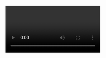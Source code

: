 <video id="videoElement" autoplay="true"></video>
<script src="https://cdn.jsdelivr.net/npm/@tensorflow/tfjs"></script>
<script src="https://cdn.jsdelivr.net/npm/@tensorflow-models/posenet"></script>

<script>
  var video = document.querySelector("#video");
  if (navigator.mediaDevices.getUserMedia) {       
       navigator.mediaDevices.getUserMedia({video: true})
       .then(function(stream) {
            console.log('Attaching video stream to the video element');
            video.srcObject = stream;
       })
       .catch(function(error) {
            console.log("Couldn't attach the video stream. Caught following error", error);
       });
  }

  function captureImage(video) {
    var scale = 1;
   var canvas = document.createElement("canvas");
    canvas.width = video.videoWidth * scale;
    canvas.height = video.videoHeight * scale;
    canvas.getContext('2d').drawImage(video, 0, 0, canvas.width, canvas.height);
    document.getElementById('div-image').innerHTML = '';
    document.getElementById('div-image').appendChild(canvas);

    return canvas.toDataURL('image/jpeg');
  }

  const net = await posenet.load();
  var image = captureImage(video);
  const pose = await net.estimateSinglePose(image, {
    flipHorizontal: false
  });
</script>
